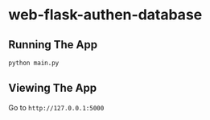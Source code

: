 # web-flask-authen-database

## Running The App

```bash
python main.py
```

## Viewing The App

Go to `http://127.0.0.1:5000`

